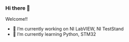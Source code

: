 ### Hi there 👋

Welcome!!

- 🔭 I’m currently working on NI LabVIEW, NI TestStand
- 🌱 I’m currently learning Python, STM32
